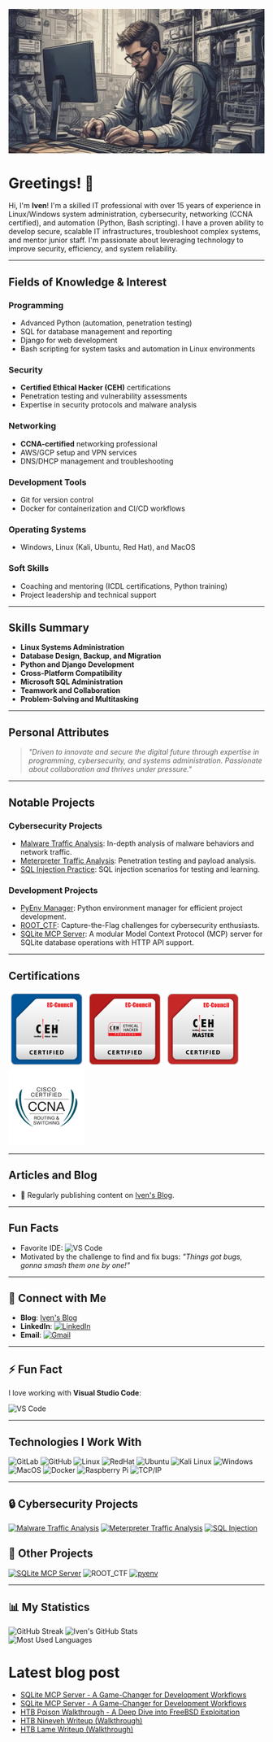![Iven's GitHub Banner](./img/cover.jpg)


# Greetings! 👋

Hi, I'm **Iven**! I'm a skilled IT professional with over 15 years of experience in
Linux/Windows system administration, cybersecurity, networking (CCNA
certified), and automation (Python, Bash scripting). I have a proven ability to
develop secure, scalable IT infrastructures, troubleshoot complex
systems, and mentor junior staff. I'm passionate about leveraging
technology to improve security, efficiency, and system reliability.

---

## Fields of Knowledge & Interest

### Programming
- Advanced Python (automation, penetration testing)
- SQL for database management and reporting
- Django for web development
- Bash scripting for system tasks and automation in Linux environments

### Security
- **Certified Ethical Hacker (CEH)** certifications
- Penetration testing and vulnerability assessments
- Expertise in security protocols and malware analysis

### Networking
- **CCNA-certified** networking professional
- AWS/GCP setup and VPN services
- DNS/DHCP management and troubleshooting

### Development Tools
- Git for version control
- Docker for containerization and CI/CD workflows

### Operating Systems
- Windows, Linux (Kali, Ubuntu, Red Hat), and MacOS

### Soft Skills
- Coaching and mentoring (ICDL certifications, Python training)
- Project leadership and technical support

---

## Skills Summary

- **Linux Systems Administration**
- **Database Design, Backup, and Migration**
- **Python and Django Development**
- **Cross-Platform Compatibility**
- **Microsoft SQL Administration**
- **Teamwork and Collaboration**
- **Problem-Solving and Multitasking**

---

## Personal Attributes
> _"Driven to innovate and secure the digital future through expertise in programming, cybersecurity, and systems administration. Passionate about collaboration and thrives under pressure."_

---

## Notable Projects

### Cybersecurity Projects
- [Malware Traffic Analysis](https://github.com/iven86/Malware-Traffic-Analysis): In-depth analysis of malware behaviors and network traffic.
- [Meterpreter Traffic Analysis](https://github.com/iven86/Meterpreter-Traffic-Analysis): Penetration testing and payload analysis.
- [SQL Injection Practice](https://github.com/iven86): SQL injection scenarios for testing and learning.

### Development Projects
- [PyEnv Manager](https://github.com/iven86/pyenv): Python environment manager for efficient project development.
- [ROOT_CTF](https://github.com/iven86): Capture-the-Flag challenges for cybersecurity enthusiasts.
- [SQLite MCP Server](https://github.com/iven86/sqlite-mcp-server): A modular Model Context Protocol (MCP) server for SQLite database operations with HTTP API support.

---

## Certifications
<p>
<a href="#"><img src="./img/CEH.png" alt="CEH" height="150" /></a>
<a href="#"><img src="./img/CEHPRACTICAL.png" alt="CEH Practical" height="150" /></a>
<a href="#"><img src="./img/CEHMASTER.png" alt="CEH Master" height="150" /></a>
<a href="#"><img src="./img/ccna-routing-switching.png" alt="CCNA Routing & Switching" height="150" /></a>
</p>

---

## Articles and Blog
- 📄 Regularly publishing content on [Iven's Blog](http://www.iven.in/).

---

## Fun Facts
- Favorite IDE: ![VS Code](https://img.shields.io/badge/-Visual%20Studio%20Code-000000?style=flat-square&logo=visual-studio-code&logoColor=007ACC)
- Motivated by the challenge to find and fix bugs: _"Things got bugs, gonna smash them one by one!"_

---

## 🔖 Connect with Me

- **Blog**: [Iven's Blog](http://www.iven.in/)
- **LinkedIn**: [![LinkedIn](https://img.shields.io/badge/-LinkedIn-blue?style=flat-square&logo=LinkedIn&logoColor=white)](https://www.linkedin.com/in/iven86/)
- **Email**: [![Gmail](https://img.shields.io/badge/-Gmail-c14438?style=flat-square&logo=Gmail&logoColor=white)](mailto:ivenprvb@gmail.com)

---

## ⚡ Fun Fact

I love working with **Visual Studio Code**:

![VS Code](https://img.shields.io/badge/-VS%20Code-000000?style=flat&logo=visual-studio-code&logoColor=white)

---

## Technologies I Work With

![GitLab](https://img.shields.io/badge/-GitLab-000000?style=flat&logo=GitLab&logoColor=fc5a24)
![GitHub](https://img.shields.io/badge/-GitHub-000000?style=flat&logo=github&logoColor=FFFFFF)
![Linux](https://img.shields.io/badge/-Linux-000000?style=flat&logo=linux&logoColor=FCC624)
![RedHat](https://img.shields.io/badge/-RedHat-000000?style=flat&logo=RedHat&logoColor=fc5a24)
![Ubuntu](https://img.shields.io/badge/-Ubuntu-000000?style=flat&logo=Ubuntu&logoColor=FCC624)
![Kali Linux](https://img.shields.io/badge/-Kali%20Linux-000000?style=flat&logo=KaliLinux&logoColor=FCC624)
![Windows](https://img.shields.io/badge/-Windows-000000?style=flat&logo=windows&logoColor=FCC624)
![MacOS](https://img.shields.io/badge/-MacOS-000000?style=flat&logo=Apple&logoColor=FCC624)
![Docker](https://img.shields.io/badge/-Docker-000000?style=flat&logo=docker&logoColor=FCC624)
![Raspberry Pi](https://img.shields.io/badge/-Raspberry%20Pi-000000?style=flat&logo=raspberrypi&logoColor=FCC624)
![TCP/IP](https://img.shields.io/badge/-TCP/IP-000000?style=flat&logo=cisco&logoColor=white)

---

## 🔒 Cybersecurity Projects

[![Malware Traffic Analysis](https://img.shields.io/badge/-Malware_Traffic_Analysis-000000?style=flat)](https://github.com/iven86/Malware-Traffic-Analysis)
[![Meterpreter Traffic Analysis](https://img.shields.io/badge/-Meterpreter_Traffic_Analysis-000000?style=flat)](https://github.com/iven86/Meterpreter-Traffic-Analysis)
[![SQL Injection](https://img.shields.io/badge/-%f0%9f%92%89%20SQL%20Injection-000000?style=flat)](https://github.com/iven86)

## 🚀 Other Projects

[![SQLite MCP Server](https://img.shields.io/badge/-SQLite_MCP_Server-000000?style=flat&logo=sqlite&logoColor=44A833)](https://github.com/iven86/sqlite-mcp-server)
![ROOT_CTF](https://img.shields.io/badge/-ROOT_CTF-000000?style=flat&logo=sharp)
[![pyenv](https://img.shields.io/badge/-pyenv-000000?style=flat&logo=git&logoColor=F05032)](https://github.com/iven86/pyenv)

---

## 📊 My Statistics

![GitHub Streak](https://github-readme-streak-stats.herokuapp.com/?user=iven86&theme=dark)
![Iven's GitHub Stats](https://github-readme-stats.vercel.app/api?username=iven86&count_private=true&show_icons=true&theme=dark)<br>
![Most Used Languages](https://github-readme-stats.vercel.app/api/top-langs/?username=iven86&layout=compact&theme=dark)<br>

# Latest blog post
<!-- BLOG-POST-LIST:START -->
- [SQLite MCP Server - A Game-Changer for Development Workflows](https://iven86.github.io/posts/SQLite-MCP-Server/)
- [SQLite MCP Server - A Game-Changer for Development Workflows](https://iven86.github.io/posts/SQLite-MCP-Server/)
- [HTB Poison Walkthrough - A Deep Dive into FreeBSD Exploitation](https://iven86.github.io/posts/Poison/)
- [HTB Nineveh Writeup &lpar;Walkthrough&rpar;](https://iven86.github.io/posts/Nineveh/)
- [HTB Lame Writeup &lpar;Walkthrough&rpar;](https://iven86.github.io/posts/Lame/)
<!-- BLOG-POST-LIST:END -->

